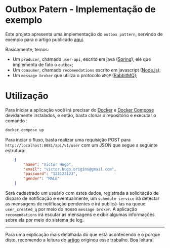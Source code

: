 # Outbox Patern - Implementação de exemplo

Este projeto apresenta uma implementação do ``outbox pattern``, servindo de exemplo para o artigo publicado [aqui](https://medium.com/@victorhsr/microservices-outbox-pattern-a4344d8ed0b).

Basicamente, temos:
* Um ``producer``, chamado ``user-api``, escrito em java ([Spring](https://spring.io/projects/spring-boot)), ele que implementa de fato o ``outbox``;
* Um ``consumer``, chamado ``recomendations`` escrito em javascript ([Node.js](https://nodejs.org/en/));
* Um ``message broker`` que utiliza o protocolo ``AMQP`` ([RabbitMQ](https://www.rabbitmq.com/));

# Utilização

Para iniciar a aplicação você irá precisar do [Docker](https://www.docker.com/) e [Docker Compose](https://docs.docker.com/compose/) devidamente instalados, e então, basta clonar o repositório e executar o comando :
```sh
docker-compose up
```

Para inciar o fluxo, basta realizar uma requisição POST para ``http://localhost:8081/api/v1/user`` com um JSON que segue a seguinte estrutura:
```JSON
    {
        "name": "Victor Hugo",
        "email": "victor.hugo.origins@gmail.com",
        "password": "123123123",
        "gender": "MALE"
    }
```

Será cadastrado um usuário com estes dados, registrada a solicitação de disparo de notificação e eventualmente, um ``schedule service`` irá detectar as mensagens de notificação pendentes e irá publicá-las na queue ``user_created_q`` por meio do nosso ``message broker``. A aplicação ``recomendations`` irá escutar as mensagens e exibir algumas informações sobre ela por meio do sistema de log.

---
Para uma explicação mais detalhada do que está acontecendo e o porque disto, recomendo a leitura do [artigo](https://medium.com/@victorhsr/microservices-outbox-pattern-a4344d8ed0b) originou esse trabalho. Boa leitura!
